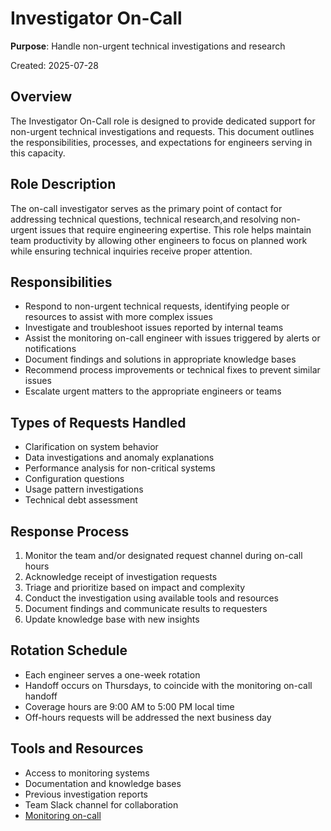 # Investigator On-Call

**Purpose**: Handle non-urgent technical investigations and research

Created: 2025-07-28

## Overview
The Investigator On-Call role is designed to provide dedicated support for non-urgent technical investigations and requests. This document outlines the responsibilities, processes, and expectations for engineers serving in this capacity.

## Role Description
The on-call investigator serves as the primary point of contact for addressing technical questions, technical research,and resolving non-urgent issues that require engineering expertise. This role helps maintain team productivity by allowing other engineers to focus on planned work while ensuring technical inquiries receive proper attention.

## Responsibilities
- Respond to non-urgent technical requests, identifying people or resources to assist with more complex issues
- Investigate and troubleshoot issues reported by internal teams
- Assist the monitoring on-call engineer with issues triggered by alerts or notifications
- Document findings and solutions in appropriate knowledge bases
- Recommend process improvements or technical fixes to prevent similar issues
- Escalate urgent matters to the appropriate engineers or teams

## Types of Requests Handled
- Clarification on system behavior
- Data investigations and anomaly explanations
- Performance analysis for non-critical systems
- Configuration questions
- Usage pattern investigations
- Technical debt assessment

## Response Process
1. Monitor the team and/or designated request channel during on-call hours
2. Acknowledge receipt of investigation requests
3. Triage and prioritize based on impact and complexity
4. Conduct the investigation using available tools and resources
5. Document findings and communicate results to requesters
6. Update knowledge base with new insights

## Rotation Schedule
- Each engineer serves a one-week rotation
- Handoff occurs on Thursdays, to coincide with the monitoring on-call handoff
- Coverage hours are 9:00 AM to 5:00 PM local time
- Off-hours requests will be addressed the next business day

## Tools and Resources
- Access to monitoring systems
- Documentation and knowledge bases
- Previous investigation reports
- Team Slack channel for collaboration
- [Monitoring on-call](./oncall-monitoring.md)
